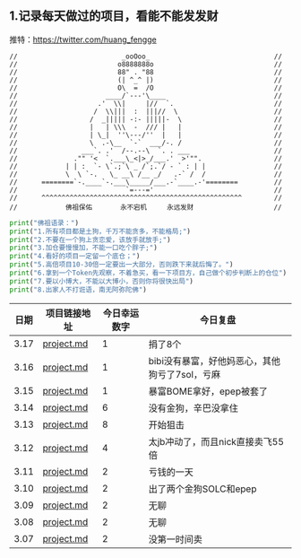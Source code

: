 ## 1.记录每天做过的项目，看能不能发发财

推特：https://twitter.com/huang_fengge

```shell
//                          _ooOoo_                               //
//                         o8888888o                              //
//                         88" . "88                              //
//                         (| ^_^ |)                              //
//                         O\  =  /O                              //
//                      ____/`---'\____                           //
//                    .'  \\|     |//  `.                         //
//                   /  \\|||  :  |||//  \                        //
//                  /  _||||| -:- |||||-  \                       //
//                  |   | \\\  -  /// |   |                       //
//                  | \_|  ''\---/''  |   |                       //
//                  \  .-\__  `-`  ___/-. /                       //
//                ___`. .'  /--.--\  `. . ___                     //
//              ."" '<  `.___\_<|>_/___.'  >'"".                  //
//            | | :  `- \`.;`\ _ /`;.`/ - ` : | |                 //
//            \  \ `-.   \_ __\ /__ _/   .-` /  /                 //
//      ========`-.____`-.___\_____/___.-`____.-'========         //
//                           `=---='                              //
//      ^^^^^^^^^^^^^^^^^^^^^^^^^^^^^^^^^^^^^^^^^^^^^^^^^^        //
//            佛祖保佑       永不宕机     永远发财                    //
```

```python
print("佛祖语录：")
print("1.所有项目都是土狗，千万不能贪多，不能格局;")
print("2.不要在一个狗上贪恋爱，该放手就放手;")
print("3.加仓要慢慢加，不能一口吃个胖子;")
print("4.看好的项目一定留一个底仓；")
print("5.高倍项目10-30倍一定要出一大部分，否则跌下来就后悔了。")
print("6.拿到一个Token先观察，不着急买，看一下项目方，自己做个初步判断上的仓位")
print("7.要以小博大，不能以大博小，否则你将很快出局")
print("8.出家人不打诳语，南无阿弥陀佛")
```

| 日期   | 项目链接地址                                             | 今日幸运数字 | 今日复盘                        |
|------|----------------------------------------------------|--------|-----------------------------|
| 3.17 | [project.md](2024%2F3-month%2F17-day%2Fproject.md) | 1      | 捐了8个                        |
| 3.16 | [project.md](2024%2F3-month%2F16-day%2Fproject.md) | 1      | bibi没有暴富，好他妈恶心，其他狗亏了7sol，亏麻 |
| 3.15 | [project.md](2024%2F3-month%2F15-day%2Fproject.md) | 1      | 暴富BOME拿好，epep被套了            |
| 3.14 | [project.md](2024%2F3-month%2F14-day%2Fproject.md) | 6      | 没有金狗，辛巴没拿住                  |
| 3.13 | [project.md](2024%2F3-month%2F13-day%2Fproject.md) | 8      | 开始狙击                        |
| 3.12 | [project.md](2024%2F3-month%2F12-day%2Fproject.md) | 4      | 太jb冲动了，而且nick直接卖飞55倍        |
| 3.11 | [project.md](2024%2F3-month%2F11-day%2Fproject.md) | 2      | 亏钱的一天                       |
| 3.10 | [project.md](2024%2F3-month%2F10-day%2Fproject.md) | 2      | 出了两个金狗SOLC和epep             |
| 3.09 | [project.md](2024%2F3-month%2F09-day%2Fproject.md) | 2      | 无聊                          |
| 3.08 | [project.md](2024%2F3-month%2F8-day%2Fproject.md)  | 2      | 无聊                          |
| 3.07 | [project.md](2024%2F3-month%2F7-day%2Fproject.md)  | 2      | 没第一时间卖                      |

